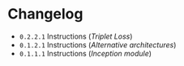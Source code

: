 # Changelog

- ``0.2.2.1`` Instructions (*Triplet Loss*)
- ``0.1.2.1`` Instructions (*Alternative architectures*)
- ``0.1.1.1`` Instructions (*Inception module*)